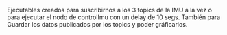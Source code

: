 Ejecutables creados para suscribirnos a los 3 topics de la IMU a la vez o para ejecutar el nodo de controlImu con un delay de 10 segs.
También para Guardar los datos publicados por los topics y poder gráficarlos.
